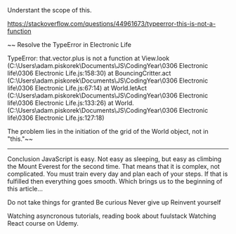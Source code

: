 Understant the scope of this.

https://stackoverflow.com/questions/44961673/typeerror-this-is-not-a-function


~~ Resolve the TypeError in Electronic Life

TypeError: that.vector.plus is not a function
    at View.look (C:\Users\adam.piskorek\Documents\JS\CodingYear\0306 Electronic life\0306 Electronic Life.js:158:30)
    at BouncingCritter.act (C:\Users\adam.piskorek\Documents\JS\CodingYear\0306 Electronic life\0306 Electronic Life.js:67:14)
    at World.letAct (C:\Users\adam.piskorek\Documents\JS\CodingYear\0306 Electronic life\0306 Electronic Life.js:133:26)
    at World.<anonymous> (C:\Users\adam.piskorek\Documents\JS\CodingYear\0306 Electronic life\0306 Electronic Life.js:127:18)

The problem lies in the initiation of the grid of the World object, not in "this."~~

__________________

Conclusion
JavaScript is easy.
Not easy as sleeping, but easy as climbing the Mount Everest for the second time. That means that it is complex, not complicated.
You must train every day and plan each of your steps.
If that is fulfilled then everything goes smooth.
Which brings us to the beginning of this article…

Do not take things for granted
Be curious
Never give up
Reinvent yourself


Watching asyncronous tutorials, reading book about fuulstack
Watching React course on Udemy.